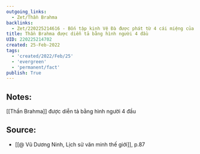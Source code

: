 ```yaml
---
outgoing_links:
  - Zet/Thần Brahma
backlinks:
  - Zet/220225214616 - Bốn tập kinh Vệ Đà được phát từ 4 cái miệng của Brahma
title: Thần Brahma được diễn tả bằng hình người 4 đầu
UID: 220225214702
created: 25-Feb-2022
tags:
  - 'created/2022/Feb/25'
  - 'evergreen'
  - 'permanent/fact'
publish: True
---
```

## Notes:
[[Thần Brahma]] được diễn tả bằng hình người 4 đầu

## Source:
- [[@ Vũ Dương Ninh, Lịch sử văn minh thế giới]], p.87




